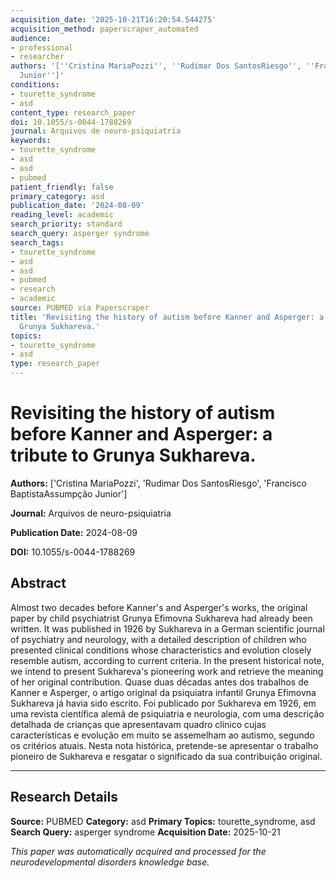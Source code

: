 ```yaml
---
acquisition_date: '2025-10-21T16:20:54.544275'
acquisition_method: paperscraper_automated
audience:
- professional
- researcher
authors: '[''Cristina MariaPozzi'', ''Rudimar Dos SantosRiesgo'', ''Francisco BaptistaAssumpção
  Junior'']'
conditions:
- tourette_syndrome
- asd
content_type: research_paper
doi: 10.1055/s-0044-1788269
journal: Arquivos de neuro-psiquiatria
keywords:
- tourette_syndrome
- asd
- asd
- pubmed
patient_friendly: false
primary_category: asd
publication_date: '2024-08-09'
reading_level: academic
search_priority: standard
search_query: asperger syndrome
search_tags:
- tourette_syndrome
- asd
- asd
- pubmed
- research
- academic
source: PUBMED via Paperscraper
title: 'Revisiting the history of autism before Kanner and Asperger: a tribute to
  Grunya Sukhareva.'
topics:
- tourette_syndrome
- asd
type: research_paper
---
```


# Revisiting the history of autism before Kanner and Asperger: a tribute to Grunya Sukhareva.

**Authors:** ['Cristina MariaPozzi', 'Rudimar Dos SantosRiesgo', 'Francisco BaptistaAssumpção Junior']

**Journal:** Arquivos de neuro-psiquiatria

**Publication Date:** 2024-08-09

**DOI:** 10.1055/s-0044-1788269

## Abstract

Almost two decades before Kanner's and Asperger's works, the original paper by child psychiatrist Grunya Efimovna Sukhareva had already been written. It was published in 1926 by Sukhareva in a German scientific journal of psychiatry and neurology, with a detailed description of children who presented clinical conditions whose characteristics and evolution closely resemble autism, according to current criteria. In the present historical note, we intend to present Sukhareva's pioneering work and retrieve the meaning of her original contribution. Quase duas décadas antes dos trabalhos de Kanner e Asperger, o artigo original da psiquiatra infantil Grunya Efimovna Sukhareva já havia sido escrito. Foi publicado por Sukhareva em 1926, em uma revista científica alemã de psiquiatria e neurologia, com uma descrição detalhada de crianças que apresentavam quadro clínico cujas características e evolução em muito se assemelham ao autismo, segundo os critérios atuais. Nesta nota histórica, pretende-se apresentar o trabalho pioneiro de Sukhareva e resgatar o significado da sua contribuição original.

---

## Research Details

**Source:** PUBMED
**Category:** asd
**Primary Topics:** tourette_syndrome, asd
**Search Query:** asperger syndrome
**Acquisition Date:** 2025-10-21

*This paper was automatically acquired and processed for the neurodevelopmental disorders knowledge base.*

